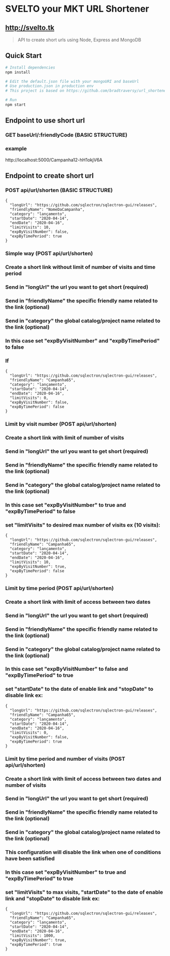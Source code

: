 # SVELTO your MKT URL Shortener
## http://svelto.tk

> API to create short urls using Node, Express and MongoDB

## Quick Start

```bash
# Install dependencies
npm install

# Edit the default.json file with your mongoURI and baseUrl
# Use production.json in production env
# This project is based on https://github.com/bradtraversy/url_shortener_service

# Run
npm start
```
## Endpoint to use short url

### GET baseUrl/:friendlyCode (BASIC STRUCTURE)
### example
http://localhost:5000/Campanha12-hH1okjV6A

## Endpoint to create short url

### POST api/url/shorten (BASIC STRUCTURE)
```
{
  "longUrl": "https://github.com/sqlectron/sqlectron-gui/releases",
  "friendlyName": "NomeDaCampanha",
  "category": "lançamento",
  "startDate": "2020-04-14",
  "endDate": "2020-04-16",
  "limitVisits": 10, 
  "expByVisitNumber": false,
  "expByTimePeriod": true
}
```
### Simple way (POST api/url/shorten)
### Create a short link without limit of number of visits and time period
### Send in "longUrl" the url you want to get short (required)
### Send in "friendlyName" the specific friendly name related to the link (optional)
### Send in "category" the global catalog/project name related to the link (optional)
### In this case set "expByVisitNumber" and "expByTimePeriod" to false
### If 
```
{
  "longUrl": "https://github.com/sqlectron/sqlectron-gui/releases",
  "friendlyName": "Campanha65",
  "category": "lançamento",
  "startDate": "2020-04-14",
  "endDate": "2020-04-16",
  "limitVisits": 0, 
  "expByVisitNumber": false,
  "expByTimePeriod": false
}
```
### Limit by visit number (POST api/url/shorten)
### Create a short link with limit of number of visits
### Send in "longUrl" the url you want to get short (required)
### Send in "friendlyName" the specific friendly name related to the link (optional)
### Send in "category" the global catalog/project name related to the link (optional)
### In this case set "expByVisitNumber" to true and "expByTimePeriod" to false
### set "limitVisits" to desired max number of visits ex (10 visits):
```
{
  "longUrl": "https://github.com/sqlectron/sqlectron-gui/releases",
  "friendlyName": "Campanha65",
  "category": "lançamento",
  "startDate": "2020-04-14",
  "endDate": "2020-04-16",
  "limitVisits": 10, 
  "expByVisitNumber": true,
  "expByTimePeriod": false
}
```
### Limit by time period (POST api/url/shorten)
### Create a short link with limit of access between two dates
### Send in "longUrl" the url you want to get short (required)
### Send in "friendlyName" the specific friendly name related to the link (optional)
### Send in "category" the global catalog/project name related to the link (optional)
### In this case set "expByVisitNumber" to false and "expByTimePeriod" to true
### set "startDate" to the date of enable link and "stopDate" to disable link ex:
```
{
  "longUrl": "https://github.com/sqlectron/sqlectron-gui/releases",
  "friendlyName": "Campanha65",
  "category": "lançamento",
  "startDate": "2020-04-14",
  "endDate": "2020-04-16",
  "limitVisits": 0, 
  "expByVisitNumber": false,
  "expByTimePeriod": true
}
```
### Limit by time period and number of visits (POST api/url/shorten)
### Create a short link with limit of access between two dates and number of visits
### Send in "longUrl" the url you want to get short (required)
### Send in "friendlyName" the specific friendly name related to the link (optional)
### Send in "category" the global catalog/project name related to the link (optional)
### This configuration will disable the link when one of conditions have been satisfied
### In this case set "expByVisitNumber" to true and "expByTimePeriod" to true
### set "limitVisits" to max visits, "startDate" to the date of enable link and "stopDate" to disable link ex:
```
{
  "longUrl": "https://github.com/sqlectron/sqlectron-gui/releases",
  "friendlyName": "Campanha65",
  "category": "lançamento",
  "startDate": "2020-04-14",
  "endDate": "2020-04-16",
  "limitVisits": 1000, 
  "expByVisitNumber": true,
  "expByTimePeriod": true
}
```

